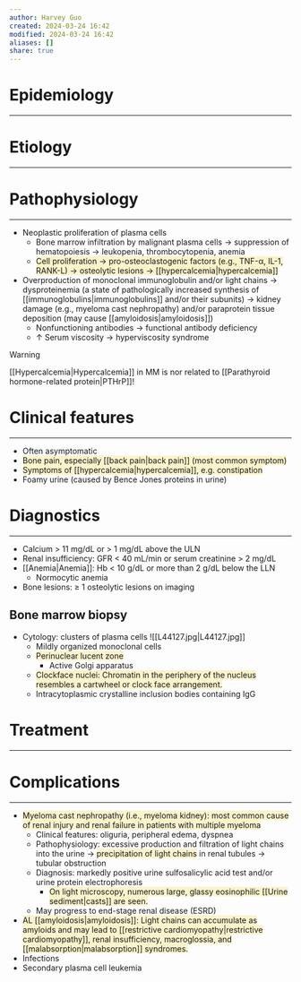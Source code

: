 ```yaml
---
author: Harvey Guo
created: 2024-03-24 16:42
modified: 2024-03-24 16:42
aliases: []
share: true
---
```

# Epidemiology
---


# Etiology
---


# Pathophysiology
---
- Neoplastic proliferation of plasma cells
	- Bone marrow infiltration by malignant plasma cells → suppression of hematopoiesis → leukopenia, thrombocytopenia, anemia
	- <span style="background:rgba(240, 200, 0, 0.2)">Cell proliferation → pro-osteoclastogenic factors (e.g., TNF-α, IL-1, RANK-L) → osteolytic lesions → [[hypercalcemia|hypercalcemia]]</span>
- Overproduction of monoclonal immunoglobulin and/or light chains → dysproteinemia (a state of pathologically increased synthesis of [[immunoglobulins|immunoglobulins]] and/or their subunits) → kidney damage (e.g., myeloma cast nephropathy) and/or paraprotein tissue deposition (may cause [[amyloidosis|amyloidosis]]) 
	- Nonfunctioning antibodies → functional antibody deficiency
	- ↑ Serum viscosity → hyperviscosity syndrome

>[!warning] 
>[[Hypercalcemia|Hypercalcemia]] in MM is nor related to [[Parathyroid hormone-related protein|PTHrP]]!
# Clinical features
---
- Often asymptomatic
- <span style="background:rgba(240, 200, 0, 0.2)">Bone pain, especially [[back pain|back pain]] (most common symptom)</span>
- <span style="background:rgba(240, 200, 0, 0.2)">Symptoms of [[hypercalcemia|hypercalcemia]], e.g. constipation</span>
- Foamy urine (caused by Bence Jones proteins in urine)

# Diagnostics
---
- Calcium > 11 mg/dL or > 1 mg/dL above the ULN
- Renal insufficiency: GFR < 40 mL/min or serum creatinine > 2 mg/dL 
- [[Anemia|Anemia]]: Hb < 10 g/dL or more than 2 g/dL below the LLN
	- Normocytic anemia
- Bone lesions: ≥ 1 osteolytic lesions on imaging
## Bone marrow biopsy
- Cytology: clusters of plasma cells ![[L44127.jpg|L44127.jpg]]
	- Mildly organized monoclonal cells
	- <span style="background:rgba(240, 200, 0, 0.2)">Perinuclear lucent zone</span>
		- Active Golgi apparatus
	- <span style="background:rgba(240, 200, 0, 0.2)">Clockface nuclei: Chromatin in the periphery of the nucleus resembles a cartwheel or clock face arrangement.</span>
	- Intracytoplasmic crystalline inclusion bodies containing IgG

# Treatment
---

# Complications
---
- <span style="background:rgba(240, 200, 0, 0.2)">Myeloma cast nephropathy (i.e., myeloma kidney): most common cause of renal injury and renal failure in patients with multiple myeloma</span>
	- Clinical features: oliguria, peripheral edema, dyspnea
	- Pathophysiology: excessive production and filtration of light chains into the urine → <span style="background:rgba(240, 200, 0, 0.2)">precipitation of light chains</span> in renal tubules → tubular obstruction
	- Diagnosis: markedly positive urine sulfosalicylic acid test  and/or urine protein electrophoresis
		- <span style="background:rgba(240, 200, 0, 0.2)">On light microscopy, numerous large, glassy eosinophilic [[Urine sediment|casts]] are seen.</span>
	- May progress to end-stage renal disease (ESRD)
- <span style="background:rgba(240, 200, 0, 0.2)">AL [[amyloidosis|amyloidosis]]: Light chains can accumulate as amyloids and may lead to [[restrictive cardiomyopathy|restrictive cardiomyopathy]], renal insufficiency, macroglossia, and [[malabsorption|malabsorption]] syndromes.</span>
- Infections
- Secondary plasma cell leukemia